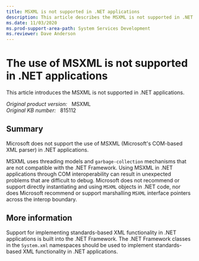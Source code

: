 ```yaml
---
title: MSXML is not supported in .NET applications
description: This article describes the MSXML is not supported in .NET applications.
ms.date: 11/03/2020
ms.prod-support-area-path: System Services Development
ms.reviewer: Dave Anderson
---
```

# The use of MSXML is not supported in .NET applications

This article introduces the MSXML is not supported in .NET applications.

_Original product version:_ &nbsp; MSXML  
_Original KB number:_ &nbsp; 815112

## Summary

Microsoft does not support the use of MSXML (Microsoft's COM-based XML parser) in .NET applications.

MSXML uses threading models and `garbage-collection` mechanisms that are not compatible with the .NET Framework. Using MSXML in .NET applications through COM interoperability can result in unexpected problems that are difficult to debug. Microsoft does not recommend or support directly instantiating and using `MSXML` objects in .NET code, nor does Microsoft recommend or support marshalling `MSXML` interface pointers across the interop boundary.

## More information

Support for implementing standards-based XML functionality in .NET applications is built into the .NET Framework. The .NET Framework classes in the `System.xml` namespaces should be used to implement standards-based XML functionality in .NET applications.
